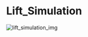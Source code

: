# Lift_Simulation 

![lift_simulation_img](https://user-images.githubusercontent.com/54309507/157449861-558a9e38-d2b8-48da-a128-0108eda0f396.PNG)


